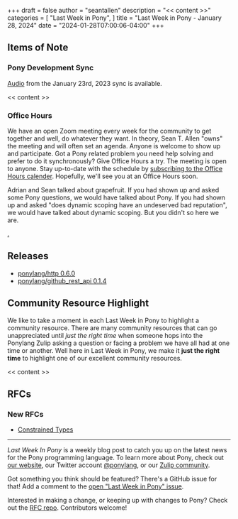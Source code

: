 +++
draft = false
author = "seantallen"
description = "<< content >>"
categories = [
    "Last Week in Pony",
]
title = "Last Week in Pony - January 28, 2024"
date = "2024-01-28T07:00:06-04:00"
+++

## Items of Note

### Pony Development Sync

[Audio](https://sync-recordings.ponylang.io/r/2024_01_23.m4a) from the January 23rd, 2023 sync is available.

<< content >>

### Office Hours

We have an open Zoom meeting every week for the community to get together and well, do whatever they want. In theory, Sean T. Allen "owns" the meeting and will often set an agenda. Anyone is welcome to show up and participate. Got a Pony related problem you need help solving and prefer to do it synchronously? Give Office Hours a try. The meeting is open to anyone. Stay up-to-date with the schedule by [subscribing to the Office Hours calender](https://calendar.google.com/calendar/ical/4465e68ae24131ae00461a40893f2637a2c9ac510e311a44ff78680e2f183ce3%40group.calendar.google.com/public/basic.ics). Hopefully, we'll see you at an Office Hours soon.

Adrian and Sean talked about grapefruit. If you had shown up and asked some Pony questions, we would have talked about Pony. If you had shown up and asked "does dynamic scoping have an undeserved bad reputation", we would have talked about dynamic scoping. But you didn't so here we are.

[.](https://www.youtube.com/watch?v=I1ds5KfglWE)

## Releases

- [ponylang/http 0.6.0](https://github.com/ponylang/http/releases/tag/0.6.0)
- [ponylang/github_rest_api 0.1.4](https://github.com/ponylang/github_rest_api/releases/tag/0.1.4)

## Community Resource Highlight

We like to take a moment in each Last Week in Pony to highlight a community resource. There are many community resources that can go unappreciated until _just the right time_ when someone hops into the Ponylang Zulip asking a question or facing a problem we have all had at one time or another. Well here in Last Week in Pony, we make it **just the right time** to highlight one of our excellent community resources.

<< content >>

## RFCs

### New RFCs

- [Constrained Types](https://github.com/ponylang/rfcs/pull/213)

---

_Last Week In Pony_ is a weekly blog post to catch you up on the latest news for the Pony programming language. To learn more about Pony, check out [our website](https://ponylang.io), our Twitter account [@ponylang](https://twitter.com/ponylang), or our [Zulip community](https://ponylang.zulipchat.com).

Got something you think should be featured? There's a GitHub issue for that! Add a comment to the [open "Last Week in Pony" issue](https://github.com/ponylang/ponylang.github.io/issues?q=is%3Aissue+is%3Aopen+label%3Alast-week-in-pony).

Interested in making a change, or keeping up with changes to Pony? Check out the [RFC repo](https://github.com/ponylang/rfcs). Contributors welcome!
